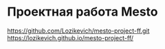 # Проектная работа Mesto
https://github.com/Lozikevich/mesto-project-ff.git
https://lozikevich.github.io/mesto-project-ff/
